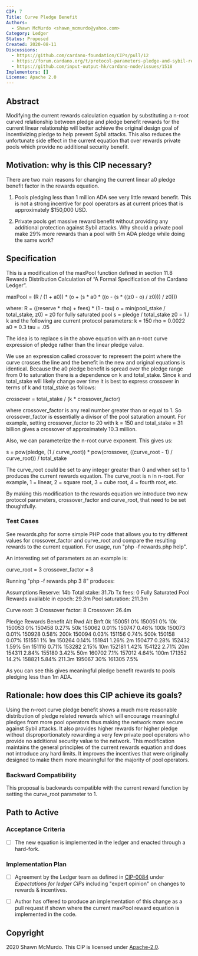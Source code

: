 ```yaml
---
CIP: 7
Title: Curve Pledge Benefit
Authors:
  - Shawn McMurdo <shawn_mcmurdo@yahoo.com>
Category: Ledger
Status: Proposed
Created: 2020-08-11
Discussions:
  - https://github.com/cardano-foundation/CIPs/pull/12
  - https://forum.cardano.org/t/protocol-parameters-pledge-and-sybil-resistance/35100
  - https://github.com/input-output-hk/cardano-node/issues/1518
Implementors: []
License: Apache 2.0
---
```


## Abstract

Modifying the current rewards calculation equation by substituting a n-root curved relationship between pledge and pledge benefit rewards for the current linear relationship will better achieve the original design goal of incentivizing pledge to help prevent Sybil attacks.
This also reduces the unfortunate side effect in the current equation that over rewards private pools which provide no additional security benefit.

## Motivation: why is this CIP necessary?

There are two main reasons for changing the current linear a0 pledge benefit factor in the rewards equation.

1. Pools pledging less than 1 million ADA see very little reward benefit.  This is not a strong incentive for pool operators as at current prices that is approximately $150,000 USD.

2. Private pools get massive reward benefit without providing any additional protection against Sybil attacks. Why should a private pool make 29% more rewards than a pool with 5m ADA pledge while doing the same work?

## Specification

This is a modification of the maxPool function defined in section 11.8 Rewards Distribution Calculation of “A Formal Specification of the Cardano Ledger”.

maxPool = (R / (1 + a0)) * (o + (s * a0 * ((o - (s * ((z0 - o) / z0))) / z0)))

where:
R = ((reserve * rho) + fees) * (1 - tau)
o = min(pool_stake / total_stake, z0) = z0 for fully saturated pool
s = pledge / total_stake
z0 = 1 / k
and the following are current protocol parameters:
k = 150
rho = 0.0022
a0 = 0.3
tau = .05

The idea is to replace s in the above equation with an n-root curve expression of pledge rather than the linear pledge value.

We use an expression called crossover to represent the point where the curve crosses the line and the benefit in the new and original equations is identical.
Because the a0 pledge benefit is spread over the pledge range from 0 to saturation there is a dependence on k and total_stake.
Since k and total_stake will likely change over time it is best to express crossover in terms of k and total_stake as follows:

crossover = total_stake / (k * crossover_factor)

where crossover_factor is any real number greater than or equal to 1.
So crossover_factor is essentially a divisor of the pool saturation amount.
For example, setting crossover_factor to 20 with k = 150 and total_stake = 31 billion gives a crossover of approximately 10.3 million.

Also, we can parameterize the n-root curve exponent.
This gives us:

s = pow(pledge, (1 / curve_root)) * pow(crossover, ((curve_root - 1) / curve_root)) / total_stake

The curve_root could be set to any integer greater than 0 and when set to 1 produces the current rewards equation.
The curve_root is n in n-root. For example, 1 = linear, 2 = square root, 3 = cube root, 4 = fourth root, etc.

By making this modification to the rewards equation we introduce two new protocol parameters, crossover_factor and curve_root, that need to be set thoughtfully.

### Test Cases

See rewards.php for some simple PHP code that allows you to try different values for crossover_factor and curve_root and compare the resulting rewards to the current equation.
For usage, run "php -f rewards.php help".

An interesting set of parameters as an example is:

curve_root = 3
crossover_factor = 8

Running "php -f rewards.php 3 8" produces:

Assumptions
Reserve: 14b
Total stake: 31.7b
Tx fees: 0
Fully Saturated Pool
Rewards available in epoch: 29.3m
Pool saturation: 211.3m

Curve root: 3
Crossover factor: 8
Crossover: 26.4m

Pledge	Rewards	Benefit	Alt Rwd	Alt Bnft
0k	150051	0%	150051	0%
10k	150053	0%	150458	0.27%
50k	150062	0.01%	150747	0.46%
100k	150073	0.01%	150928	0.58%
200k	150094	0.03%	151156	0.74%
500k	150158	0.07%	151551	1%
1m	150264	0.14%	151941	1.26%
2m	150477	0.28%	152432	1.59%
5m	151116	0.71%	153282	2.15%
10m	152181	1.42%	154122	2.71%
20m	154311	2.84%	155180	3.42%
50m	160702	7.1%	157012	4.64%
100m	171352	14.2%	158821	5.84%
211.3m	195067	30%	161305	7.5%

As you can see this gives meaningful pledge benefit rewards to pools pledging less than 1m ADA.

## Rationale: how does this CIP achieve its goals?

Using the n-root curve pledge benefit shows a much more reasonable distribution of pledge related rewards which will encourage meaningful pledges from more pool operators thus making the network more secure against Sybil attacks.
It also provides higher rewards for higher pledge without disproportionately rewarding a very few private pool operators who provide no additional security value to the network.
This modification maintains the general principles of the current rewards equation and does not introduce any hard limits.
It improves the incentives that were originally designed to make them more meaningful for the majority of pool operators.

### Backward Compatibility

This proposal is backwards compatible with the current reward function by setting the curve_root parameter to 1.

## Path to Active

### Acceptance Criteria

- [ ] The new equation is implemented in the ledger and enacted through a hard-fork.

### Implementation Plan

- [ ] Agreement by the Ledger team as defined in [CIP-0084](https://github.com/cardano-foundation/CIPs/tree/master/CIP-0084) under _Expectations for ledger CIPs_ including "expert opinion" on changes to rewards & incentives.

- [ ] Author has offered to produce an implementation of this change as a pull request if shown where the current maxPool reward equation is implemented in the code.

## Copyright

2020 Shawn McMurdo. This CIP is licensed under [Apache-2.0](https://www.apache.org/licenses/LICENSE-2.0).

